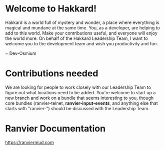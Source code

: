 # Welcome to Hakkard!
Hakkard is a world full of mystery and wonder, a place where everything is magical and mundane at the same time. You, as a developer, are helping to add to this world. Make your contributions useful, and everyone will enjoy the world more. On behalf of the Hakkard Leadership Team, I want to welcome you to the development team and wish you productivity and fun.

~ Dev-Osmium

# Contributions needed
We are looking for people to work closely with our Leadership Team to figure out what locations need to be added. You're welcome to start up a new branch and work on a bundle that seems interesting to you, though core bundles (ranvier-telnet, **ranvier-input-events**, and anything else that starts with "ranvier-") should be discussed with the Leadership Team.

# Ranvier Documentation
https://ranviermud.com